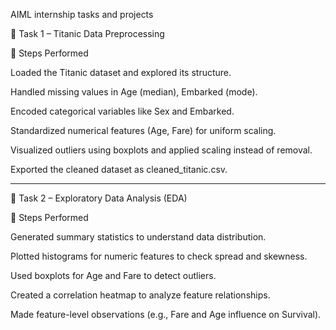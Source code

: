 AIML internship tasks and projects

📌 Task 1 – Titanic Data Preprocessing

🔄 Steps Performed

Loaded the Titanic dataset and explored its structure.

Handled missing values in Age (median), Embarked (mode).

Encoded categorical variables like Sex and Embarked.

Standardized numerical features (Age, Fare) for uniform scaling.

Visualized outliers using boxplots and applied scaling instead of removal.

Exported the cleaned dataset as cleaned_titanic.csv.

____________________________________________________________________________________________________________________________________________________________________________________________________________________________

📌 Task 2 – Exploratory Data Analysis (EDA)

🔄 Steps Performed

Generated summary statistics to understand data distribution.

Plotted histograms for numeric features to check spread and skewness.

Used boxplots for Age and Fare to detect outliers.

Created a correlation heatmap to analyze feature relationships.

Made feature-level observations (e.g., Fare and Age influence on Survival).
